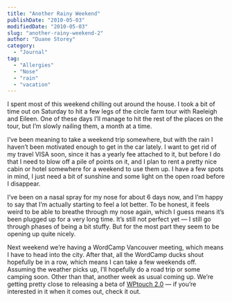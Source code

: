 ```yaml
---
title: "Another Rainy Weekend"
publishDate: "2010-05-03"
modifiedDate: "2010-05-03"
slug: "another-rainy-weekend-2"
author: "Duane Storey"
category:
  - "Journal"
tag:
  - "Allergies"
  - "Nose"
  - "rain"
  - "vacation"
---
```


I spent most of this weekend chilling out around the house. I took a bit of time out on Saturday to hit a few legs of the circle farm tour with Raeleigh and Eileen. One of these days I’ll manage to hit the rest of the places on the tour, but I’m slowly nailing them, a month at a time.

I’ve been meaning to take a weekend trip somewhere, but with the rain I haven’t been motivated enough to get in the car lately. I want to get rid of my travel VISA soon, since it has a yearly fee attached to it, but before I do that I need to blow off a pile of points on it, and I plan to rent a pretty nice cabin or hotel somewhere for a weekend to use them up. I have a few spots in mind, I just need a bit of sunshine and some light on the open road before I disappear.

I’ve been on a nasal spray for my nose for about 6 days now, and I’m happy to say that I’m actually starting to feel a lot better. To be honest, it feels weird to be able to breathe through my nose again, which I guess means it’s been plugged up for a very long time. It’s still not perfect yet — I still go through phases of being a bit stuffy. But for the most part they seem to be opening up quite nicely.

Next weekend we’re having a WordCamp Vancouver meeting, which means I have to head into the city. After that, all the WordCamp ducks shout hopefully be in a row, which means I can take a few weekends off. Assuming the weather picks up, I’ll hopefully do a road trip or some camping soon. Other than that, another week as usual coming up. We’re getting pretty close to releasing a beta of [WPtouch 2.0](http://wptouch.com) — if you’re interested in it when it comes out, check it out.